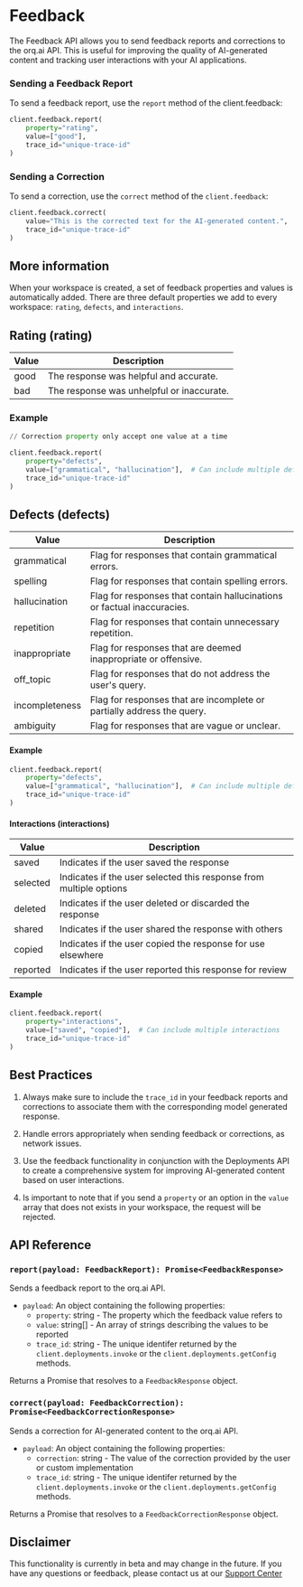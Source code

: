 # Feedback

The Feedback API allows you to send feedback reports and corrections to the orq.ai API. This is useful for improving the quality of AI-generated content and tracking user interactions with your AI applications.

### Sending a Feedback Report

To send a feedback report, use the `report` method of the client.feedback:

```python
client.feedback.report(
    property="rating",
    value=["good"],
    trace_id="unique-trace-id"
)
```

### Sending a Correction

To send a correction, use the `correct` method of the `client.feedback`:

```python
client.feedback.correct(
    value="This is the corrected text for the AI-generated content.",
    trace_id="unique-trace-id"
)
```

## More information

When your workspace is created, a set of feedback properties and values is automatically added. There are three default properties we add to every workspace: `rating`, `defects`, and `interactions`.

## Rating (rating)

| Value | Description                               |
| ----- | ----------------------------------------- |
| good  | The response was helpful and accurate.    |
| bad   | The response was unhelpful or inaccurate. |

### Example

```python
// Correction property only accept one value at a time

client.feedback.report(
    property="defects",
    value=["grammatical", "hallucination"],  # Can include multiple defects
    trace_id="unique-trace-id"
)
```

## Defects (defects)

| Value          | Description                                                             |
| -------------- | ----------------------------------------------------------------------- |
| grammatical    | Flag for responses that contain grammatical errors.                     |
| spelling       | Flag for responses that contain spelling errors.                        |
| hallucination  | Flag for responses that contain hallucinations or factual inaccuracies. |
| repetition     | Flag for responses that contain unnecessary repetition.                 |
| inappropriate  | Flag for responses that are deemed inappropriate or offensive.          |
| off_topic      | Flag for responses that do not address the user's query.                |
| incompleteness | Flag for responses that are incomplete or partially address the query.  |
| ambiguity      | Flag for responses that are vague or unclear.                           |

#### Example

```python
client.feedback.report(
    property="defects",
    value=["grammatical", "hallucination"],  # Can include multiple defects
    trace_id="unique-trace-id"
)
```

#### Interactions (interactions)

| Value    | Description                                                        |
| -------- | ------------------------------------------------------------------ |
| saved    | Indicates if the user saved the response                           |
| selected | Indicates if the user selected this response from multiple options |
| deleted  | Indicates if the user deleted or discarded the response            |
| shared   | Indicates if the user shared the response with others              |
| copied   | Indicates if the user copied the response for use elsewhere        |
| reported | Indicates if the user reported this response for review            |

#### Example

```python
client.feedback.report(
    property="interactions",
    value=["saved", "copied"],  # Can include multiple interactions
    trace_id="unique-trace-id"
)
```

## Best Practices

1. Always make sure to include the `trace_id` in your feedback reports and corrections to associate them with the corresponding model generated response.

2. Handle errors appropriately when sending feedback or corrections, as network issues.

3. Use the feedback functionality in conjunction with the Deployments API to create a comprehensive system for improving AI-generated content based on user interactions.

4. Is important to note that if you send a `property` or an option in the `value` array that does not exists in your workspace, the request will be rejected.

## API Reference

### `report(payload: FeedbackReport): Promise<FeedbackResponse>`

Sends a feedback report to the orq.ai API.

- `payload`: An object containing the following properties:
  - `property`: string - The property which the feedback value refers to
  - `value`: string[] - An array of strings describing the values to be reported
  - `trace_id`: string - The unique identifer returned by the `client.deployments.invoke` or the `client.deployments.getConfig` methods.

Returns a Promise that resolves to a `FeedbackResponse` object.

### `correct(payload: FeedbackCorrection): Promise<FeedbackCorrectionResponse>`

Sends a correction for AI-generated content to the orq.ai API.

- `payload`: An object containing the following properties:
  - `correction`: string - The value of the correction provided by the user or custom implementation
  - `trace_id`: string - The unique identifer returned by the `client.deployments.invoke` or the `client.deployments.getConfig` methods.

Returns a Promise that resolves to a `FeedbackCorrectionResponse` object.

## Disclaimer

This functionality is currently in beta and may change in the future. If you have any questions or feedback, please contact us at our [Support Center](https://orq.atlassian.net/servicedesk/customer/portals)

